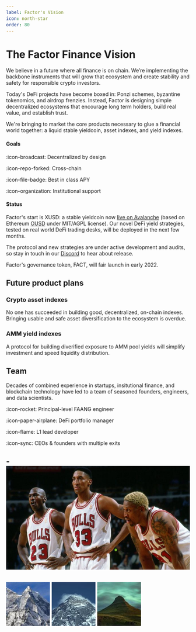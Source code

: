 ```yaml
---
label: Factor's Vision
icon: north-star
order: 80
---
```

# The Factor Finance Vision

We believe in a future where all finance is on chain. We’re implementing the backbone instruments that will grow that ecosystem and create stability and safety for responsible crypto investors.

Today's DeFi projects have become boxed in: Ponzi schemes, byzantine tokenomics, and airdrop frenzies. Instead, Factor is designing simple decentralized ecosystems that encourage long term holders, build real value, and establish trust.

We're bringing to market the core products necessary to glue a financial world together: a liquid stable yieldcoin, asset indexes, and yield indexes.

#### Goals

:icon-broadcast: Decentralized by design

:icon-repo-forked: Cross-chain

:icon-file-badge: Best in class APY

:icon-organization: Institutional support

#### Status

Factor's start is XUSD: a stable yieldcoin now [live on Avalanche](https://app.xusd.fi) (based on Ethereum [OUSD](https://ousd.com/) under MIT/AGPL license). Our novel DeFi yield strategies, tested on real world DeFi trading desks, will be deployed in the next few months.

The protocol and new strategies are under active development and audits, so stay in touch in our [Discord](https://discord.gg/ETE7ksP8Fd) to hear about release.

Factor's governance token, FACT, will fair launch in early 2022.

## Future product plans

### Crypto asset indexes
No one has succeeded in building good, decentralized, on-chain indexes. Bringing usable and safe asset diversification to the ecosystem is overdue.

### AMM yield indexes
A protocol for building diverified exposure to AMM pool yields will simplify investment and speed liquidity distribution.

## Team

Decades of combined experience in startups, insitutional finance, and blockchain technology have led to a team of seasoned founders, engineers, and data scientists.

:icon-rocket: Principal-level FAANG engineer

:icon-paper-airplane: DeFi portfolio manager

:icon-flame: L1 lead developer

:icon-sync: CEOs & founders with multiple exits

-![](img/ballers.jpg)
---
![0xAnnapurna](/img/annapurna.jpg) ![0xEverest](/img/everest.jpg) ![0xKirkjufell](/img/kirkjufell.jpg)
---




